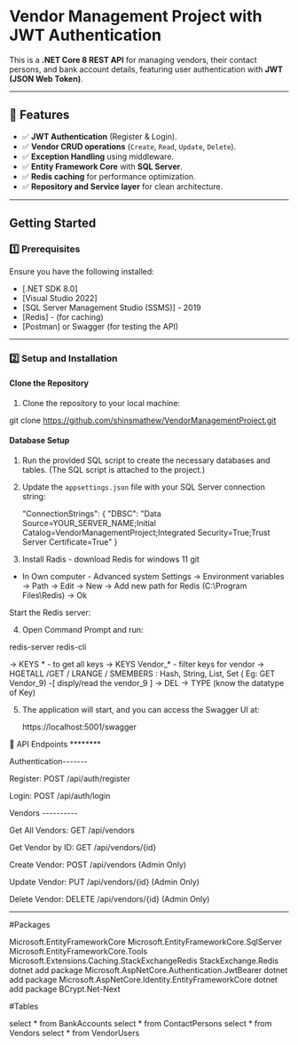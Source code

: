 # Vendor Management Project with JWT Authentication

This is a **.NET Core 8 REST API** for managing vendors, their contact persons, and bank account details, featuring user authentication with **JWT (JSON Web Token)**.

---

## 📌 Features

- ✅ **JWT Authentication** (Register & Login).
- ✅ **Vendor CRUD operations** (`Create`, `Read`, `Update`, `Delete`).
- ✅ **Exception Handling** using middleware.
- ✅ **Entity Framework Core** with **SQL Server**.
- ✅ **Redis caching** for performance optimization.
- ✅ **Repository and Service layer** for clean architecture.

---

##   Getting Started

### **1️⃣ Prerequisites**

Ensure you have the following installed:

- [.NET SDK 8.0]
- [Visual Studio 2022]
- [SQL Server Management Studio (SSMS)] - 2019
- [Redis] - (for caching)
- [Postman] or Swagger (for testing the API)

---

### **2️⃣ Setup and Installation**

#### **Clone the Repository**

1. Clone the repository to your local machine:

 git clone https://github.com/shinsmathew/VendorManagementProject.git

#### **Database Setup**

1. Run the provided SQL script to create the necessary databases and tables. (The SQL script is attached to the project.)

2. Update the `appsettings.json` file with your SQL Server connection string:


     "ConnectionStrings": {
    "DBSC": "Data Source=YOUR_SERVER_NAME;Initial Catalog=VendorManagementProject;Integrated Security=True;Trust Server Certificate=True"
}

3. Install Radis - download Redis for windows 11 git

- In Own computer - Advanced system Settings -> Environment variables -> Path -> Edit -> New -> Add new path for Redis (C:\Program Files\Redis) -> Ok

Start the Redis server:

4. Open Command Prompt and run:

 redis-server
 redis-cli

-> KEYS *     - to get all keys
-> KEYS Vendor_*  - filter keys for vendor
-> HGETALL /GET / LRANGE / SMEMBERS <key>  : Hash, String, List, Set    ( Eg:  GET Vendor_9) -[ disply/read the vendor_9 ]
-> DEL <key>
-> TYPE <key> (know the datatype of Key)


5. The application will start, and you can access the Swagger UI at:

   https://localhost:5001/swagger


📄 API Endpoints ********

Authentication-------

Register: POST /api/auth/register

Login: POST /api/auth/login

Vendors ----------

Get All Vendors: GET /api/vendors 

Get Vendor by ID: GET /api/vendors/{id} 

Create Vendor: POST /api/vendors (Admin Only)

Update Vendor: PUT /api/vendors/{id} (Admin Only)

Delete Vendor: DELETE /api/vendors/{id} (Admin Only)

------------------------------------------------

#Packages

Microsoft.EntityFrameworkCore
Microsoft.EntityFrameworkCore.SqlServer
Microsoft.EntityFrameworkCore.Tools
Microsoft.Extensions.Caching.StackExchangeRedis
StackExchange.Redis
dotnet add package Microsoft.AspNetCore.Authentication.JwtBearer
dotnet add package Microsoft.AspNetCore.Identity.EntityFrameworkCore
dotnet add package BCrypt.Net-Next

#Tables

select * from BankAccounts
select * from ContactPersons
select * from Vendors
select * from VendorUsers





